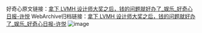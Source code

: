 好奇心原文链接：[拿下 LVMH 设计师大奖之后，钱的问题就好办了_娱乐_好奇心日报-许悦](https://www.qdaily.com/articles/933.html)
WebArchive归档链接：[拿下 LVMH 设计师大奖之后，钱的问题就好办了_娱乐_好奇心日报-许悦](http://web.archive.org/web/20190623145455/https://www.qdaily.com/articles/933.html)
![image](http://ww3.sinaimg.cn/large/007d5XDply1g3v48l6qu9j30u03tw4qp)